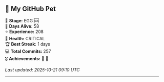 ## 🐾 My GitHub Pet

🥚 **Stage:** EGG 🆘  
📅 **Days Alive:** 58  
⭐ **Experience:** 208  
💓 **Health:** CRITICAL  
🏆 **Best Streak:** 1 days  
💻 **Total Commits:** 257  
🎖️ **Achievements:** 🐣 🔄  

*Last updated: 2025-10-21 09:10 UTC*

---
